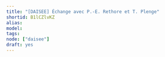 ```yaml
---
title: "[DAISEE] Échange avec P.-E. Rethore et T. Plenge"
shortid: B1lCZlvKZ
alias:
model:
tags:
node: ["daisee"]
draft: yes
---
```

